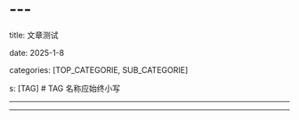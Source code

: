 # ---

title: 文章测试

date: 2025-1-8

categories: [TOP_CATEGORIE, SUB_CATEGORIE]

s: [TAG]     # TAG 名称应始终小写

---

---